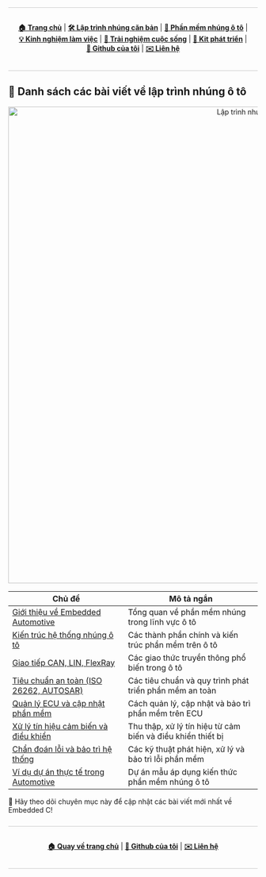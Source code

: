 <div style="border-top:1px solid #ccc; border-bottom:1px solid #ccc; border-radius:0px; padding:16px; margin:24px 0;">
  <p align="center">
    <a href="/"><strong>🏠 Trang chủ</strong></a> |
    <a href="/embedded/"><strong>🛠️ Lập trình nhúng căn bản</strong></a> |
    <a href="/automotive/"><strong>🚗 Phần mềm nhúng ô tô</strong></a> |
    <a href="/blog/"><strong>💡 Kinh nghiệm làm việc</strong></a> |
    <a href="/blog/"><strong>🌱 Trải nghiệm cuộc sống</strong></a> |
    <a href="/kits/"><strong>🔌 Kit phát triển</strong></a> |
    <a href="https://github.com/hothienai"><strong>🔗 Github của tôi</strong></a> |
    <a href="mailto:thienaiho95@gmail.com"><strong>✉️ Liên hệ</strong></a>
  </p>
</div>

## 📑 Danh sách các bài viết về lập trình nhúng ô tô

<p align="center">
  <img src="/automotive/assets/automotive.png" alt="Lập trình nhúng ô tô" style="width: 100vw" />
</p>

| Chủ đề                                         | Mô tả ngắn                                               |
|------------------------------------------------|----------------------------------------------------------|
| [Giới thiệu về Embedded Automotive](/automotive/intro/)         | Tổng quan về phần mềm nhúng trong lĩnh vực ô tô          |
| [Kiến trúc hệ thống nhúng ô tô](#)             | Các thành phần chính và kiến trúc phần mềm trên ô tô     |
| [Giao tiếp CAN, LIN, FlexRay](#)               | Các giao thức truyền thông phổ biến trong ô tô           |
| [Tiêu chuẩn an toàn (ISO 26262, AUTOSAR)](#)   | Các tiêu chuẩn và quy trình phát triển phần mềm an toàn  |
| [Quản lý ECU và cập nhật phần mềm](#)          | Cách quản lý, cập nhật và bảo trì phần mềm trên ECU       |
| [Xử lý tín hiệu cảm biến và điều khiển](#)     | Thu thập, xử lý tín hiệu từ cảm biến và điều khiển thiết bị|
| [Chẩn đoán lỗi và bảo trì hệ thống](#)         | Các kỹ thuật phát hiện, xử lý và bảo trì lỗi phần mềm     |
| [Ví dụ dự án thực tế trong Automotive](#)      | Dự án mẫu áp dụng kiến thức phần mềm nhúng ô tô           |

🌟 Hãy theo dõi chuyên mục này để cập nhật các bài viết mới nhất về Embedded C!

<div style="border-top:1px solid #ccc; border-bottom:1px solid #ccc; border-radius:0px; padding:16px; margin:24px 0;">
  <p align="center">
    <a href="/"><strong>🏠 Quay về trang chủ</strong></a> |
    <a href="https://github.com/hothienai"><strong>🔗 Github của tôi</strong></a> |
    <a href="mailto:thienaiho95@gmail.com"><strong>✉️ Liên hệ</strong></a>
  </p>
</div>